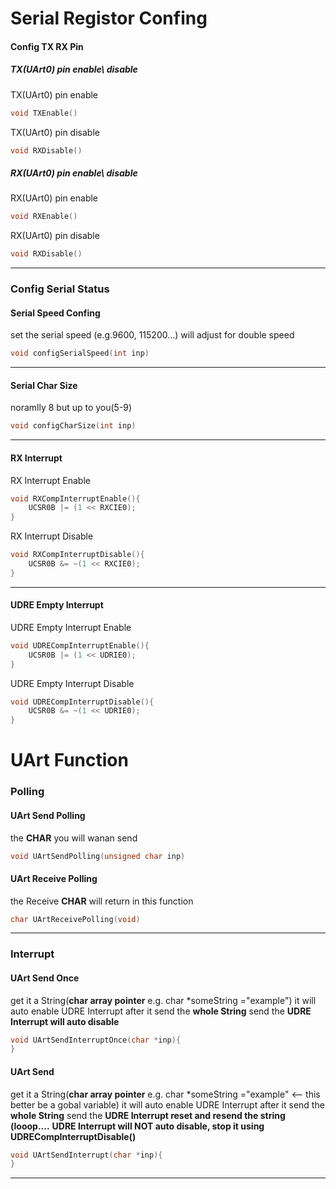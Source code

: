 # Serial Registor Confing
#### Config TX RX Pin
##### TX(UArt0) pin enable\ disable
TX(UArt0) pin enable
```C++
void TXEnable()
```
TX(UArt0) pin disable
```C++
void RXDisable()
```

##### RX(UArt0) pin enable\ disable
RX(UArt0) pin enable
```C++
void RXEnable()
```
RX(UArt0) pin disable
```C++
void RXDisable()
```
---
### Config Serial Status
#### Serial Speed Confing
set the serial speed (e.g.9600, 115200...) will adjust for double speed
```C++
void configSerialSpeed(int inp)
```
---
#### Serial Char Size
noramlly 8 but up to you(5-9)
```C++
void configCharSize(int inp)
```
---
#### RX Interrupt
RX Interrupt Enable
```C++
void RXCompInterruptEnable(){
	UCSR0B |= (1 << RXCIE0);
}
```
RX Interrupt Disable
```C++
void RXCompInterruptDisable(){
	UCSR0B &= ~(1 << RXCIE0);
}
```
---
#### UDRE Empty Interrupt
UDRE Empty Interrupt Enable
```C++
void UDRECompInterruptEnable(){
	UCSR0B |= (1 << UDRIE0);
}
```
UDRE Empty Interrupt Disable
```C++
void UDRECompInterruptDisable(){
	UCSR0B &= ~(1 << UDRIE0);
}
```
# UArt Function
### Polling
#### UArt Send Polling
the **CHAR** you will wanan send
```C++
void UArtSendPolling(unsigned char inp)
```
#### UArt Receive Polling
the Receive **CHAR** will return in this function
```C++
char UArtReceivePolling(void)
```
---
### Interrupt
#### UArt Send Once
get it a String(**char array pointer** e.g. char *someString ="example")
it will auto enable UDRE Interrupt 
after it send the **whole String** send the **UDRE Interrupt will auto disable**
```C++
void UArtSendInterruptOnce(char *inp){
}
```

#### UArt Send 
get it a String(**char array pointer** e.g. char *someString ="example" <-- this better be a gobal variable)
it will auto enable UDRE Interrupt 
after it send the **whole String** send the **UDRE Interrupt reset and resend the string (looop....**
**UDRE Interrupt will NOT auto disable, stop it using UDRECompInterruptDisable()**
```C++
void UArtSendInterrupt(char *inp){
}
```

---
